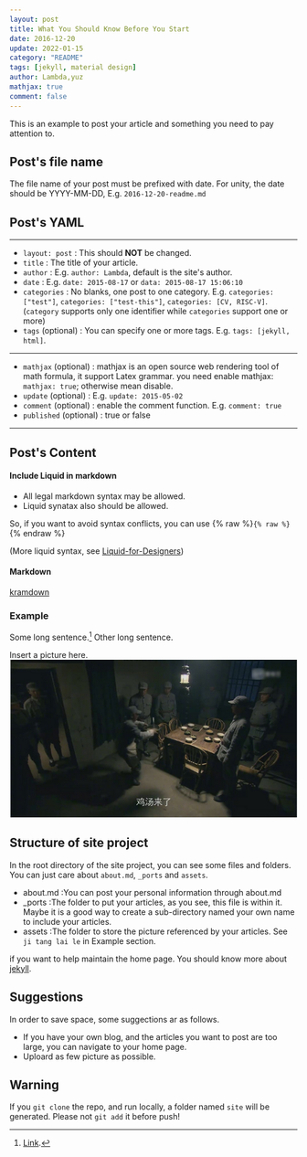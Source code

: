 ```yaml
---
layout: post
title: What You Should Know Before You Start
date: 2016-12-20
update: 2022-01-15
category: "README"
tags: [jekyll, material design]
author: Lambda,yuz
mathjax: true
comment: false
---
```


This is an example to post your article and something you need to pay attention to.


## Post's file name

The file name of your post must be prefixed with date. For unity, the date should be YYYY-MM-DD, E.g. `2016-12-20-readme.md`


## Post's YAML 

---

- `layout: post`
    : This should **NOT** be changed.
- `title`
    : The title of your article.
- `author`
    : E.g. `author: Lambda`, default is the site's author.
- `date`
    : E.g. `date: 2015-08-17` or `data: 2015-08-17 15:06:10`
- `categories`
    : No blanks, one post to one category. E.g. `categories: ["test"]`, `categories: ["test-this"]`, `categories: [CV, RISC-V]`.(`category` supports only one identifier while `categories` support one or more)
- `tags` (optional)
    : You can specify one or more tags. E.g. `tags: [jekyll, html]`.

---

- `mathjax` (optional)
    : mathjax is an open source web rendering tool of math formula, it support Latex grammar. you need enable mathjax: `mathjax: true`; otherwise mean disable.
- `update` (optional)
    : E.g. `update: 2015-05-02`
- `comment` (optional)
    : enable the comment function. E.g. `comment: true`
- `published` (optional)
    : true or false

---


## Post's Content

#### Include Liquid in markdown

- All legal markdown syntax may be allowed. 
- Liquid synatax also should be allowed.


So, if you want to avoid syntax conflicts, you can use {% raw %}`{% raw %}`{% endraw %}

(More liquid syntax, see [Liquid-for-Designers](https://github.com/Shopify/liquid/wiki/Liquid-for-Designers))

#### Markdown

[kramdown](https://kramdown.gettalong.org/)


### Example

Some long sentence.[^footnote] Other long sentence.

Insert a picture here.
![鸡汤来咯](/assets/example/jitanglailuo.png)

[^footnote]: [Link](https://google.com).



## Structure of site project

In the root directory of the site project, you can see some files and folders. You can just care about `about.md`, `_ports` and `assets`.

- about.md
    :You can post your personal information through about.md
- \_ports
    :The folder to put your articles, as you see, this file is within it. Maybe it is a good way to create a sub-directory named your own name to include your articles.
- assets
    :The folder to store the picture referenced by your articles. See `ji tang lai le` in Example section.
    
if you want to help maintain the home page. You should know more about [jekyll](https://aiot-doge.github.io/posts/blog/jekyll/welcome-to-jekyll.html).


## Suggestions

In order to save space, some suggections ar as follows.  
- If you have your own blog, and the articles you want to post are too large, you can navigate to your home page.
- Uploard as few picture as possible.

## Warning
If you `git clone` the repo, and run locally, a folder named `site` will be generated. Please not `git add` it before push!  
